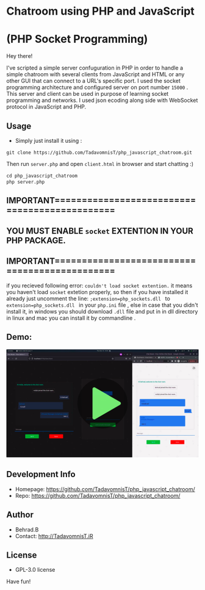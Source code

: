 # Chatroom using PHP and JavaScript
# (PHP Socket Programming)

Hey there!

I've scripted a simple server confuguration in PHP in order to handle a simple chatroom with several clients from JavaScript and HTML or any other GUI that can connect to a URL's specific port.
I used the socket programming architecture and configured server on port number ```15000``` .
This server and client can be used in purpose of learning socket programming and networks.
I used json ecoding along side with WebSocket protocol in JavaScript and PHP.

## Usage
* Simply just install it using :
```
git clone https://github.com/TadavomnisT/php_javascript_chatroom.git
```
Then run `server.php` and open `client.html` in browser and start chatting :)

```
cd php_javascript_chatroom
php server.php
```

## IMPORTANT==============================================
## YOU MUST ENABLE `socket` EXTENTION IN YOUR PHP PACKAGE.
## IMPORTANT==============================================
if you recieved following error:
`couldn't load socket extention.`
it means you haven't load `socket` extetion properly, so then if you have installed it already just uncomment the line:
`;extension=php_sockets.dll ` to `extension=php_sockets.dll `
in your `php.ini` file , else in case that you didn't install it, in windows you should download `.dll` file and put in in dll directory in linux and mac you can install it by commandline .

## Demo:

#### [![ScreenShot_Demo](./Documents/screenshot_demo.png)](./Documents/demo.mp4)

## Development Info
* Homepage: https://github.com/TadavomnisT/php_javascript_chatroom/
* Repo: https://github.com/TadavomnisT/php_javascript_chatroom/

## Author
* Behrad.B
* Contact: http://TadavomnisT.iR

## License
*  GPL-3.0 license 

Have fun!
